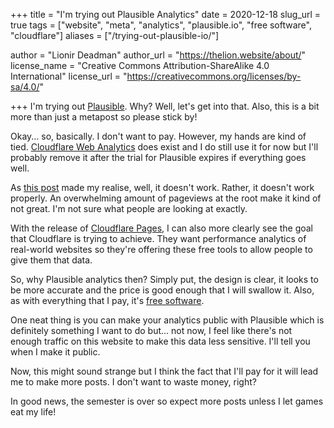 +++
title = "I'm trying out Plausible Analytics"
date = 2020-12-18
slug_url = true
tags = ["website", "meta", "analytics", "plausible.io", "free software", "cloudflare"]
aliases = ["/trying-out-plausible-io/"]

author = "Lionir Deadman"
author_url = "https://thelion.website/about/"
license_name = "Creative Commons Attribution-ShareAlike 4.0 International"
license_url = "https://creativecommons.org/licenses/by-sa/4.0/"

+++
I'm trying out [Plausible](https://plausible.io). Why? Well, let's get into that. Also, this is a bit more than just a metapost so please stick by!
<!--more-->
Okay... so, basically. I don't want to pay. However, my hands are kind of tied. [Cloudflare Web Analytics](https://www.cloudflare.com/web-analytics/) does exist and I do still use it for now but I'll probably remove it after the trial for Plausible expires if everything goes well.

As [this post](https://www.ctrl.blog/entry/review-cloudflare-analytics.html) made my realise, well, it doesn't work. Rather, it doesn't work properly. An overwhelming amount of pageviews at the root make it kind of not great. I'm not sure what people are looking at exactly.

With the release of [Cloudflare Pages](https://blog.cloudflare.com/cloudflare-pages/), I can also more clearly see the goal that Cloudflare is trying to achieve. They want performance analytics of real-world websites so they're offering these free tools to allow people to give them that data.

So, why Plausible analytics then? Simply put, the design is clear, it looks to be more accurate and the price is good enough that I will swallow it. Also, as with everything that I pay, it's [free software](https://www.gnu.org/philosophy/free-sw.en.html).

One neat thing is you can make your analytics public with Plausible which is definitely something I want to do but... not now, I feel like there's not enough traffic on this website to make this data less sensitive. I'll tell you when I make it public.

Now, this might sound strange but I think the fact that I'll pay for it will lead me to make more posts. I don't want to waste money, right?

In good news, the semester is over so expect more posts unless I let games eat my life!
